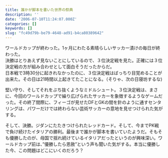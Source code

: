 ```yaml
---
title: 誰かが脚本を書いた世界の祭典
description: ''
date: '2006-07-10T11:24:07.000Z'
categories: []
keywords: []
slug: "fc49d79b-be79-4648-ad91-b4ca80389642"
---
```

ワールドカップが終わった。1ヶ月にわたる素晴らしいサッカー漬けの毎日が終わった。  
決勝はとりあえず見ないことにしているので、３位決定戦を見た。正確には３位決定戦の方が組み合わせとして面白そうだったからだ。  
日本戦で3時30分に起きれなかったのに、３位決定戦はばっちり目覚めることが出来た。その日は21時間以上起きてたことになる。（そりゃ、次の日寝坊するな)

堅い守り、そしてそれをぶち抜くようなミドルシュート。３位決定戦は、まさに、今回のワールドカップで繰り広げられたサッカーを象徴するようなゲームだった。その終了間際に、フィーゴが見せたDFとGKの間を針のように通すセンタリングは、パワーだけでは終わらない芸術サッカーの意地を見せつけられた気がする。

そして、決勝。ジダンにたたきつけられたレッドカード。そして、今までPK戦で負け続けたイタリアの勝利。最後まで誰かが脚本を書いていたようだ。そもそも優勝したのが、母国で揺れ続けているイタリアだったというのが興味深い。ワールドカップ前は、”優勝したら恩赦”という声も聞いた気がする。本当に優勝した今、この問題はどこにいくのだろう？
